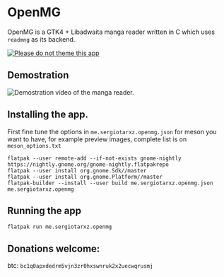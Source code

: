 # OpenMG 

OpenMG is a GTK4 + Libadwaita manga reader written in C which uses `readmng` as its backend.

[![Please do not theme this app](https://stopthemingmy.app/badge.svg)](https://stopthemingmy.app)

## Demostration

![Demostration vídeo of the manga reader.](https://gitea.sergiotarxz.freemyip.com/sergiotarxz/mangareader/raw/branch/main/demostration.gif)

## Installing the app.

First fine tune the options in `me.sergiotarxz.openmg.json` for
meson you want to have, for example preview images, complete list is
on `meson_options.txt`

```shell
flatpak --user remote-add --if-not-exists gnome-nightly https://nightly.gnome.org/gnome-nightly.flatpakrepo 
flatpak --user install org.gnome.Sdk//master
flatpak --user install org.gnome.Platform//master
flatpak-builder --install --user build me.sergiotarxz.openmg.json me.sergiotarxz.openmg

```

## Running the app

```shell
flatpak run me.sergiotarxz.openmg
```

## Donations welcome:

btc: `bc1q0apxdedrm5vjn3zr0hxswnruk2x2uecwqrusmj`

